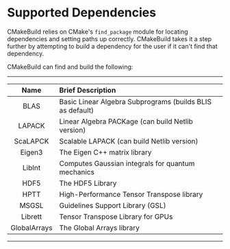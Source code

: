 Supported Dependencies
======================

CMakeBuild relies on CMake's `find_package` module for locating dependencies
and setting paths up correctly.  CMakeBuild takes it a step further by 
attempting to build a dependency for the user if it can't find that 
dependency. 

CMakeBuild can find and build the following:

--------------------------------------------------------------------------------
| Name            | Brief Description                                          |  
| :-------------: | :--------------------------------------------------------- |  
| BLAS            | Basic Linear Algebra Subprograms (builds BLIS as default)  |
| LAPACK          | Linear Algebra PACKage (can build Netlib version)          |
| ScaLAPCK        | Scalable LAPACK (can build Netlib version)                 |
| Eigen3          | The Eigen C++ matrix library                               |
| LibInt          | Computes Gaussian integrals for quantum mechanics          |
| HDF5            | The HDF5 Library                                           |
| HPTT            | High-Performance Tensor Transpose library                  |
| MSGSL           | Guidelines Support Library (GSL)                           |
| Librett         | Tensor Transpose Library for GPUs                          |
| GlobalArrays    | The Global Arrays library                                  |
--------------------------------------------------------------------------------

 
    
